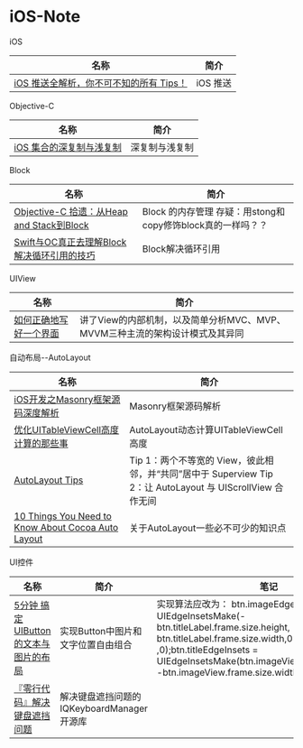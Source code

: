 # iOS-Note


iOS

名称  |  简介
---- | ----
[iOS 推送全解析，你不可不知的所有 Tips！](http://www.cocoachina.com/ios/20160908/17511.html)|iOS 推送


Objective-C

名称  |  简介
---- | ----
[iOS 集合的深复制与浅复制](https://www.zybuluo.com/MicroCai/note/50592)|深复制与浅复制

Block

名称  |  简介
---- | ----
[Objective-C 拾遗：从Heap and Stack到Block](https://github.com/100mango/zen/blob/master/Objective-C%20%E6%8B%BE%E9%81%97%EF%BC%9A%E4%BB%8EHeap%20and%20Stack%E5%88%B0Block%20/Objective-C%20%E6%8B%BE%E9%81%97%EF%BC%9A%E4%BB%8EHeap%20and%20Stack%E5%88%B0Block%20.md)|Block 的内存管理 存疑：用stong和copy修饰block真的一样吗？？
[Swift与OC真正去理解Block解决循环引用的技巧](http://www.cocoachina.com/ios/20160831/17438.html)|Block解决循环引用

UIView 

名称  |  简介
---- | ----
[如何正确地写好一个界面](http://oncenote.com/2015/12/08/How-to-build-UI/)|讲了View的内部机制，以及简单分析MVC、MVP、MVVM三种主流的架构设计模式及其异同

自动布局--AutoLayout

名称  |  简介
---- | ----
[iOS开发之Masonry框架源码深度解析](http://www.cocoachina.com/ios/20160718/17094.html)|Masonry框架源码解析
[优化UITableViewCell高度计算的那些事](http://blog.sunnyxx.com/2015/05/17/cell-height-calculation/)|AutoLayout动态计算UITableViewCell高度
[AutoLayout Tips](https://github.com/nixzhu/dev-blog/blob/master/autolayout-tips.md#tip-2)|Tip 1：两个不等宽的 View，彼此相邻，并“共同”居中于 Superview  Tip 2：让 AutoLayout 与 UIScrollView 合作无间
[10 Things You Need to Know About Cocoa Auto Layout](https://oleb.net/blog/2013/03/things-you-need-to-know-about-cocoa-autolayout/)|关于AutoLayout一些必不可少的知识点

UI控件

名称  |  简介  |  笔记
---- | ---- | ----
[5分钟 搞定UIButton的文本与图片的布局](http://www.jianshu.com/p/a4755c789545)|实现Button中图片和文字位置自由组合 |实现算法应改为： btn.imageEdgeInsets = UIEdgeInsetsMake(- btn.titleLabel.frame.size.height, btn.titleLabel.frame.size.width,0 ,0);btn.titleEdgeInsets = UIEdgeInsetsMake(btn.imageView.frame.size.height, -btn.imageView.frame.size.width, 0, 0);
[『零行代码』解决键盘遮挡问题](https://github.com/Draveness/iOS-Source-Code-Analyze/blob/master/contents/IQKeyboardManager/%E3%80%8E%E9%9B%B6%E8%A1%8C%E4%BB%A3%E7%A0%81%E3%80%8F%E8%A7%A3%E5%86%B3%E9%94%AE%E7%9B%98%E9%81%AE%E6%8C%A1%E9%97%AE%E9%A2%98%EF%BC%88iOS%EF%BC%89.md)|解决键盘遮挡问题的IQKeyboardManager 开源库

       
       
        
